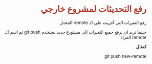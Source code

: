
<div  dir="rtl">  <h1  style="color:#B03A2E"  > رفع التحديثات لمشروع خارجي </h1>
<p> رفع التغيرات التي أجريت على الـ remote المختار </p>
<p>حينما نريد ان نرفع جميع التغيرات الى مستودع جديد نستخدم git push ثم اسم الـ remote المراد</p>
<p> <b> كمثال </b></p>
<p> git push new-remote </p> </div>